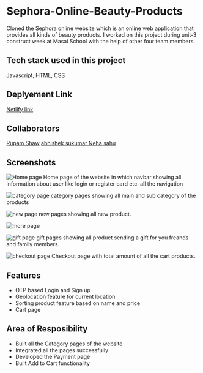# Sephora-Online-Beauty-Products
Cloned the Sephora online website which is an online web application that provides all kinds of beauty products.
I worked on this project during unit-3 construct week at Masai School with the help of other four team members.

## Tech stack used in this project

Javascript, HTML, CSS

## Deplyement Link

<a href="https://shephora.vercel.app/">Netlify link</a>

## Collaborators

<a href="https://github.com/rupamShaw1998">Rupam Shaw</a>
<a href="https://github.com/abhishekskmr44">abhishek sukumar </a>
<a href="https://github.com/hinehasahu">Neha sahu</a>

## Screenshots

![Home page](https://i.imgur.com/z8r8Zls.png)
 Home page of the website in which navbar showing all information about user like login or register card etc. all the navigation

![category page](https://i.imgur.com/x7YXOHn.png)
category pages showing all main and sub category of the products

![new page](https://i.imgur.com/rMNv62s.png)
new pages showing all  new product.

![more page]( https://i.imgur.com/yQIUHJg.png)

![gift page](https://i.imgur.com/cqwvBFM.png)
gift pages showing all product  sending a gift for you freands and family members.

![checkout page](https://i.imgur.com/wAXdmKG.png)
Checkout page with total amount of all the cart products.

## Features
 
- OTP based Login and Sign up
- Geolocation feature for current location
- Sorting product feature based on name and price
- Cart page


## Area of Resposibility

- Built all the Category pages of the website
- Integrated all the pages successfully
- Developed the Payment page
- Built Add to Cart functionality


